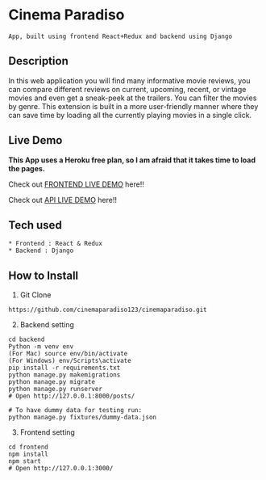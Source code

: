 # Cinema Paradiso

```
App, built using frontend React+Redux and backend using Django 
```

## Description
In this web application you will find many informative movie reviews, you can compare different reviews on current, upcoming, recent, or vintage movies and even get a sneak-peek at the trailers. You can filter the movies by genre. This extension is built in a more user-friendly manner where they can save time by loading all the currently playing movies in a single click.

## Live Demo

**This App uses a Heroku free plan, so I am afraid that it takes time to load the pages.**

Check out [FRONTEND LIVE DEMO](https://frontend-cinema-paradiso.herokuapp.com/) here!!

Check out [API LIVE DEMO](https://backend-cinema-paradiso.herokuapp.com/) here!!

## Tech used

```
* Frontend : React & Redux
* Backend : Django
```

## How to Install

1. Git Clone

```
https://github.com/cinemaparadiso123/cinemaparadiso.git
```

2. Backend setting

```
cd backend
Python -m venv env
(For Mac) source env/bin/activate
(For Windows) env/Scripts\activate
pip install -r requirements.txt
python manage.py makemigrations
python manage.py migrate
python manage.py runserver
# Open http://127.0.0.1:8000/posts/

# To have dummy data for testing run:
python manage.py fixtures/dummy-data.json
```

3. Frontend setting

```
cd frontend
npm install
npm start
# Open http://127.0.0.1:3000/
```
